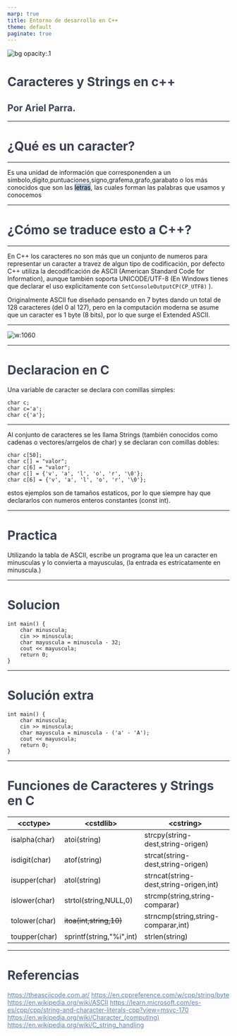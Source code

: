 ```yaml
---
marp: true
title: Entorno de desarrollo en C++
theme: default
paginate: true
---
```

<!-- tema -->
<style>
h1 {color: #4c566a;}
h2 {color: #81a1c1;}
a[href]{color: #5e81ac;}
section {background: #d8dee9;text-align: justify;color: #3b4252;}
img {background-color: transparent!important;}
img[alt~="center"] {display: block;margin: 0 auto;}
mark {background-color: rgb(129 161 193 / 0.6)};
</style>
<style scoped>h1, h2, h3 {color: #3b4252;}</style>

![bg opacity:.1](https://upload.wikimedia.org/wikipedia/commons/c/cf/USASCII_code_chart.png)

# <!--fit--> Caracteres y Strings en c++
## Por Ariel Parra.

---

# ¿Qué es un caracter?

---

Es una unidad de información que corresponenden a un símbolo,digito,puntuaciones,signo,grafema,grafo,garabato o los más conocidos que son las <mark>letras</mark>, las cuales forman las palabras que usamos y conocemos

---

# ¿Cómo se traduce esto a C++?

---

En C++ los caracteres no son más que un conjunto de numeros para representar un caracter a travez de algun tipo de codificación, por defecto C++ utiliza la decodificación de ASCII (American Standard Code for Information), aunque también soporta UNICODE/UTF-8 (En Windows tienes que declarar el uso explicitamente con ```SetConsoleOutputCP(CP_UTF8)``` ).


Originalmente ASCII fue diseñado pensando en 7 bytes dando un total de 128 caracteres (del 0 al 127), pero en la computación moderna se asume que un caracter es 1 byte (8 bits), por lo que surge el Extended ASCII.


---

![w:1060](https://www.asciitable.com/asciifull.gif)

---

# Declaracion en C

Una variable de caracter se declara con comillas simples:

```
char c;
char c='a';
char c{'a'};
```

---

Al conjunto de caracteres se les llama Strings (también conocidos como cadenas o vectores/arrgelos de char) y se declaran con comillas dobles:
```
char c[50];
char c[] = "valor";
char c[6] = "valor";
char c[] = {'v', 'a', 'l', 'o', 'r', '\0'};
char c[6] = {'v', 'a', 'l', 'o', 'r', '\0'};
```
estos ejemplos son de tamaños estaticos, por lo que siempre hay que declararlos con numeros enteros constantes (const int).

---

# Practica

Utilizando la tabla de ASCII, escribe un programa que lea un caracter en minusculas y lo convierta a mayusculas, (la entrada es estricatamente en minuscula.)

---
# Solucion

```
int main() {
    char minuscula;
    cin >> minuscula;
    char mayuscula = minuscula - 32;
    cout << mayuscula;
    return 0;
}
```

---

# Solución extra

```
int main() {
    char minuscula;
    cin >> minuscula;
    char mayuscula = minuscula - ('a' - 'A');
    cout << mayuscula;
    return 0;
}
```

---

# Funciones de Caracteres y Strings en C

\<cctype>      |\<cstdlib>                     |\<cstring>
---------------|-------------------------------|----------
isalpha(char)  |atoi(string)                   |strcpy(string-dest,string-origen)
isdigit(char)  |atof(string)                   |strcat(string-dest,string-origen)
isupper(char)  |atol(string)                   |strncat(string-dest,string-origen,int)
islower(char)  |strtol(string,NULL,0)          |strcmp(string,string-comparar)
tolower(char)  |<del>itoa(int,string,10)</del> |strncmp(string,string-comparar,int)
toupper(char)  |sprintf(string,"%i",int)       |strlen(string)
---

# Referencias
https://theasciicode.com.ar/
https://en.cppreference.com/w/cpp/string/byte
https://en.wikipedia.org/wiki/ASCII
https://learn.microsoft.com/es-es/cpp/cpp/string-and-character-literals-cpp?view=msvc-170
https://en.wikipedia.org/wiki/Character_(computing)
https://en.wikipedia.org/wiki/C_string_handling

